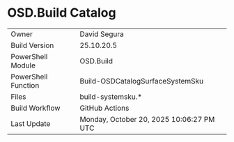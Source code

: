 ﻿# OSD.Build Catalog

| | |
|-|-|
| Owner | David Segura |
| Build Version | 25.10.20.5 |
| PowerShell Module | OSD.Build |
| PowerShell Function | Build-OSDCatalogSurfaceSystemSku |
| Files | build-systemsku.* |
| Build Workflow | GitHub Actions |
| Last Update | Monday, October 20, 2025 10:06:27 PM UTC |
